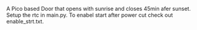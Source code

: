 A Pico based Door that opens with sunrise and closes 45min afer sunset.
Setup the rtc in main.py.
To enabel start after power cut check out enable_strt.txt.
